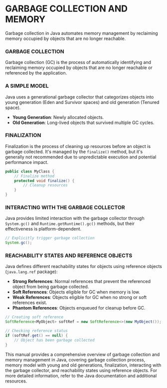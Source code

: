# GARBAGE COLLECTION AND MEMORY

Garbage collection in Java automates memory management by reclaiming memory occupied by objects that are no longer reachable.

### GARBAGE COLLECTION

Garbage collection (GC) is the process of automatically identifying and reclaiming memory occupied by objects that are no longer reachable or referenced by the application.

### A SIMPLE MODEL

Java uses a generational garbage collector that categorizes objects into young generation (Eden and Survivor spaces) and old generation (Tenured space).

- **Young Generation**: Newly allocated objects.
- **Old Generation**: Long-lived objects that survived multiple GC cycles.

### FINALIZATION

Finalization is the process of cleaning up resources before an object is garbage collected. It's managed by the `finalize()` method, but it's generally not recommended due to unpredictable execution and potential performance impact.

```java
public class MyClass {
    // Finalize method
    protected void finalize() {
        // Cleanup resources
    }
}
```

### INTERACTING WITH THE GARBAGE COLLECTOR

Java provides limited interaction with the garbage collector through `System.gc()` and `Runtime.getRuntime().gc()` methods, but their effectiveness is platform-dependent.

```java
// Explicitly trigger garbage collection
System.gc();
```

### REACHABILITY STATES AND REFERENCE OBJECTS

Java defines different reachability states for objects using reference objects (`java.lang.ref` package):

- **Strong References**: Normal references that prevent the referenced object from being garbage collected.
- **Soft References**: Objects eligible for GC when memory is low.
- **Weak References**: Objects eligible for GC when no strong or soft references exist.
- **Phantom References**: Objects enqueued for cleanup before GC.

```java
// Creating soft reference
SoftReference<MyObject> softRef = new SoftReference<>(new MyObject());

// Checking reference status
if (softRef.get() == null) {
    // Object has been garbage collected
}
```

This manual provides a comprehensive overview of garbage collection and memory management in Java, covering garbage collection process, memory model with young and old generations, finalization, interacting with the garbage collector, and reachability states using reference objects. For more detailed information, refer to the Java documentation and additional resources.
